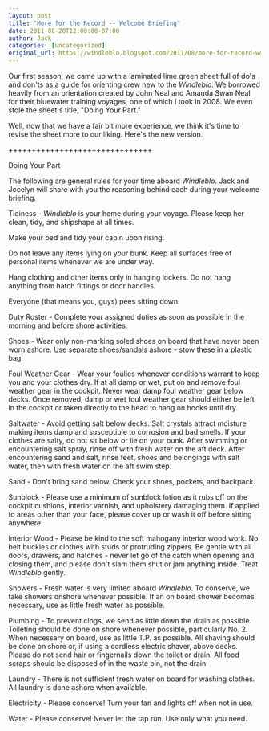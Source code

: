 ```yaml
---
layout: post
title: "More for the Record -- Welcome Briefing"
date: 2011-08-20T12:00:00-07:00
author: Jack
categories: [uncategorized]
original_url: https://windleblo.blogspot.com/2011/08/more-for-record-welcome-briefing.html
---
```


Our first season, we came up with a laminated lime green sheet full of do's and don'ts as a guide for orienting crew new to the _Windleblo_. We borrowed heavily from an orientation created by John Neal and Amanda Swan Neal for their bluewater training voyages, one of which I took in 2008. We even stole the sheet's title, "Doing Your Part."

Well, now that we have a fair bit more experience, we think it's time to revise the sheet more to our liking. Here's the new version.

+++++++++++++++++++++++++++++++

Doing Your Part

The following are general rules for your time aboard _Windleblo_. Jack and Jocelyn will share with you the reasoning behind each during your welcome briefing. 

Tidiness - _Windleblo_ is your home during your voyage. Please keep her clean, tidy, and shipshape at all times.

Make your bed and tidy your cabin upon rising.

Do not leave any items lying on your bunk. Keep all surfaces free of personal items whenever we are under way.

Hang clothing and other items only in hanging lockers. Do not hang anything from hatch fittings or door handles.

Everyone (that means you, guys) pees sitting down.

Duty Roster - Complete your assigned duties as soon as possible in the morning and before shore activities.

Shoes - Wear only non-marking soled shoes on board that have never been worn ashore. Use separate shoes/sandals ashore - stow these in a plastic bag.

Foul Weather Gear - Wear your foulies whenever conditions warrant to keep you and your clothes dry. If at all damp or wet, put on and remove foul weather gear in the cockpit. Never wear damp foul weather gear below decks. Once removed, damp or wet foul weather gear should either be left in the cockpit or taken directly to the head to hang on hooks until dry.

Saltwater - Avoid getting salt below decks. Salt crystals attract moisture making items damp and susceptible to corrosion and bad smells. If your clothes are salty, do not sit below or lie on your bunk. After swimming or encountering salt spray, rinse off with fresh water on the aft deck. After encountering sand and salt, rinse feet, shoes and belongings with salt water, then with fresh water on the aft swim step.

Sand - Don't bring sand below. Check your shoes, pockets, and backpack.

Sunblock - Please use a minimum of sunblock lotion as it rubs off on the cockpit cushions, interior varnish, and upholstery damaging them. If applied to areas other than your face, please cover up or wash it off before sitting anywhere.

Interior Wood - Please be kind to the soft mahogany interior wood work. No belt buckles or clothes with studs or protruding zippers. Be gentle with all doors, drawers, and hatches - never let go of the catch when opening and closing them, and please don't slam them shut or jam anything inside. Treat _Windleblo_ gently.

Showers - Fresh water is very limited aboard _Windleblo_. To conserve, we take showers onshore whenever possible. If an on board shower becomes necessary, use as little fresh water as possible.

Plumbing - To prevent clogs, we send as little down the drain as possible. Toileting should be done on shore whenever possible, particularly No. 2. When necessary on board, use as little T.P. as possible. All shaving should be done on shore or, if using a cordless electric shaver, above decks. Please do not send hair or fingernails down the toilet or drain. All food scraps should be disposed of in the waste bin, not the drain.

Laundry - There is not sufficient fresh water on board for washing clothes. All laundry is done ashore when available.

Electricity - Please conserve! Turn your fan and lights off when not in use.

Water - Please conserve! Never let the tap run. Use only what you need.